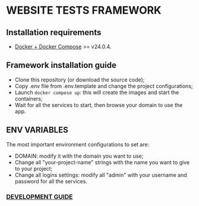 # WEBSITE TESTS FRAMEWORK

## Installation requirements

* [Docker + Docker Compose](https://www.docker.com/) >= v24.0.4.

## Framework installation guide

  - Clone this repository (or download the source code);
  - Copy .env file from .env.template and change the project configurations;
  - Launch `docker compose up`: this will create the images and start the containers;
  - Wait for all the services to start, then browse your domain to use the app. 

## ENV VARIABLES

The most important environment configurations to set are:
  - DOMAIN: modify it with the domain you want to use;
  - Change all "your-project-name" strings with the name you want to give to your project;
  - Change all logins settings: modify all "admin" with your username and password for all the services.


### [DEVELOPMENT GUIDE](docs/DEV.md)

